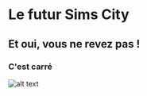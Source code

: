 # Le futur Sims City  
## Et oui, vous ne revez pas !
### C'est carré 

![alt text](https://i.ibb.co/jD00xqQ/Capture-d-cran-2021-01-13-12-12-44.png)

